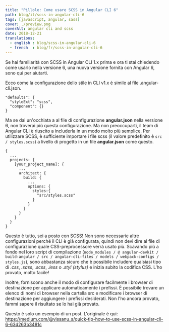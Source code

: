 ```yaml
---
title: "Pillole: Come usare SCSS in Angular CLI 6"
path: blog/it/scss-in-angular-cli-6
tags: [javascript, angular, sass]
cover: ./preview.png
coverAlt: angular cli and scss
date: 2018-12-21
translations:
  - english : blog/scss-in-angular-cli-6
  - french  : blog/fr/scss-in-angular-cli-6
---
```


Se hai familiarità con SCSS in Angular CLI 1.x prima e ora ti stai chiedendo come usarlo nella versione 6, una nuova versione fornita con Angular 6, sono qui per aiutarti.

Ecco come la configurazione dello stile in CLI v1.x è simile al file .angular-cli.json.

```
"defaults": {
  "styleExt": "scss",
  "component": {}
}
```

Ma se dai un'occhiata a al file di configurazione **angular.json** nella versione 6, non troverai più questa configurazione. Ma non preoccuparti, il team di Angular CLI è riuscito a includerla in un modo molto più semplice. Per utilizzare SCSS, è sufficiente importare i file scss (il valore predefinito è `src / styles.scss`) a livello di progetto in un file **angular.json** come questo.

```
{
  ...
  projects: {
    [your_project_name]: {
      ...
      architect: {
        build: {
          ...
          options: {
            styles:{
              "src/styles.scss"
            }
          }
        }
      }
    }
  }
}
```

Questo è tutto, sei a posto con SCSS! Non sono necessarie altre configurazioni perché il CLI è già configurata, quindi non devi dire al file di configurazione quale CSS-preprocessore verrà usato più. Scavando più a fondo nel loro script di compilazione (`node_modules / @ angular-devkit / build-angular / src / angular-cli-files / models / webpack-configs / styles.js`), sono abbastanza sicuro che è possibile includere qualsiasi tipo di *.css*, *.sass*, *.scss*, *.less* o *.styl (stylus)* e inizia subito la codifica CSS. L'ho provato, molto facile!

Inoltre, forniscono anche il modo di configurare facilmente i browser di destinazione per applicare automaticamente i prefissi. È possibile trovare un elenco di nomi di browser nella cartella src e modificare i browser di destinazione per aggiungere i prefissi desiderati. Non l'ho ancora provato, fammi sapere il risultato se lo hai già provato.

Questo è solo un esempio di un post. L'originale è qui: https://medium.com/@vissanu_s/quick-tip-how-to-use-scss-in-angular-cli-6-63d263b3481c